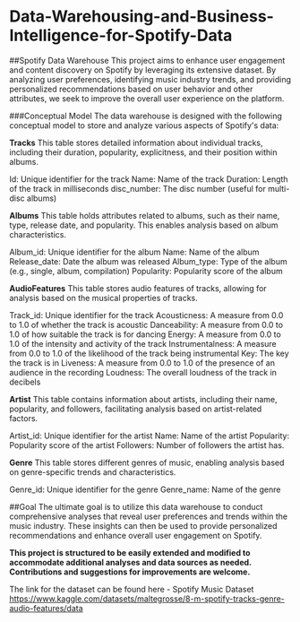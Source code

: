 # Data-Warehousing-and-Business-Intelligence-for-Spotify-Data


##Spotify Data Warehouse
This project aims to enhance user engagement and content discovery on Spotify by leveraging its extensive dataset. By analyzing user preferences, identifying music industry trends, and providing personalized recommendations based on user behavior and other attributes, we seek to improve the overall user experience on the platform.

###Conceptual Model
The data warehouse is designed with the following conceptual model to store and analyze various aspects of Spotify's data:

**Tracks**
This table stores detailed information about individual tracks, including their duration, popularity, explicitness, and their position within albums.

Id: Unique identifier for the track
Name: Name of the track
Duration: Length of the track in milliseconds
disc_number: The disc number (useful for multi-disc albums)

**Albums**
This table holds attributes related to albums, such as their name, type, release date, and popularity. This enables analysis based on album characteristics.

Album_id: Unique identifier for the album
Name: Name of the album
Release_date: Date the album was released
Album_type: Type of the album (e.g., single, album, compilation)
Popularity: Popularity score of the album

**AudioFeatures**
This table stores audio features of tracks, allowing for analysis based on the musical properties of tracks.

Track_id: Unique identifier for the track
Acousticness: A measure from 0.0 to 1.0 of whether the track is acoustic
Danceability: A measure from 0.0 to 1.0 of how suitable the track is for dancing
Energy: A measure from 0.0 to 1.0 of the intensity and activity of the track
Instrumentalness: A measure from 0.0 to 1.0 of the likelihood of the track being instrumental
Key: The key the track is in
Liveness: A measure from 0.0 to 1.0 of the presence of an audience in the recording
Loudness: The overall loudness of the track in decibels

**Artist**
This table contains information about artists, including their name, popularity, and followers, facilitating analysis based on artist-related factors.

Artist_id: Unique identifier for the artist
Name: Name of the artist
Popularity: Popularity score of the artist
Followers: Number of followers the artist has.

**Genre**
This table stores different genres of music, enabling analysis based on genre-specific trends and characteristics.

Genre_id: Unique identifier for the genre
Genre_name: Name of the genre


##Goal
The ultimate goal is to utilize this data warehouse to conduct comprehensive analyses that reveal user preferences and trends within the music industry. These insights can then be used to provide personalized recommendations and enhance overall user engagement on Spotify.

**This project is structured to be easily extended and modified to accommodate additional analyses and data sources as needed. Contributions and suggestions for improvements are welcome.**

The link for the dataset can be found here - Spotify Music Dataset https://www.kaggle.com/datasets/maltegrosse/8-m-spotify-tracks-genre-audio-features/data
